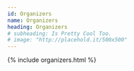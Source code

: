 ```yaml
---
id: Organizers
name: Organizers
heading: Organizers
# subheading: Is Pretty Cool Too.
# image: "http://placehold.it/500x500"
---
```


{% include organizers.html %}